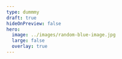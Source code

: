 ```yaml
---
type: dummmy
draft: true
hideOnPreview: false
hero:
  image: ../images/random-blue-image.jpg
  large: false
  overlay: true
---
```

